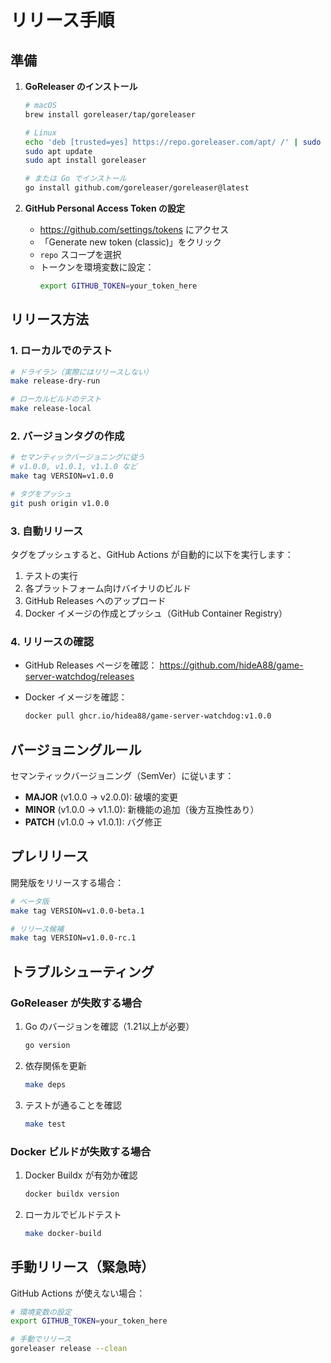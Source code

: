 # リリース手順

## 準備

1. **GoReleaser のインストール**
   ```bash
   # macOS
   brew install goreleaser/tap/goreleaser

   # Linux
   echo 'deb [trusted=yes] https://repo.goreleaser.com/apt/ /' | sudo tee /etc/apt/sources.list.d/goreleaser.list
   sudo apt update
   sudo apt install goreleaser

   # または Go でインストール
   go install github.com/goreleaser/goreleaser@latest
   ```

2. **GitHub Personal Access Token の設定**
   - https://github.com/settings/tokens にアクセス
   - 「Generate new token (classic)」をクリック
   - `repo` スコープを選択
   - トークンを環境変数に設定：
     ```bash
     export GITHUB_TOKEN=your_token_here
     ```

## リリース方法

### 1. ローカルでのテスト

```bash
# ドライラン（実際にはリリースしない）
make release-dry-run

# ローカルビルドのテスト
make release-local
```

### 2. バージョンタグの作成

```bash
# セマンティックバージョニングに従う
# v1.0.0, v1.0.1, v1.1.0 など
make tag VERSION=v1.0.0

# タグをプッシュ
git push origin v1.0.0
```

### 3. 自動リリース

タグをプッシュすると、GitHub Actions が自動的に以下を実行します：
1. テストの実行
2. 各プラットフォーム向けバイナリのビルド
3. GitHub Releases へのアップロード
4. Docker イメージの作成とプッシュ（GitHub Container Registry）

### 4. リリースの確認

- GitHub Releases ページを確認：
  https://github.com/hideA88/game-server-watchdog/releases

- Docker イメージを確認：
  ```bash
  docker pull ghcr.io/hidea88/game-server-watchdog:v1.0.0
  ```

## バージョニングルール

セマンティックバージョニング（SemVer）に従います：

- **MAJOR** (v1.0.0 → v2.0.0): 破壊的変更
- **MINOR** (v1.0.0 → v1.1.0): 新機能の追加（後方互換性あり）
- **PATCH** (v1.0.0 → v1.0.1): バグ修正

## プレリリース

開発版をリリースする場合：

```bash
# ベータ版
make tag VERSION=v1.0.0-beta.1

# リリース候補
make tag VERSION=v1.0.0-rc.1
```

## トラブルシューティング

### GoReleaser が失敗する場合

1. Go のバージョンを確認（1.21以上が必要）
   ```bash
   go version
   ```

2. 依存関係を更新
   ```bash
   make deps
   ```

3. テストが通ることを確認
   ```bash
   make test
   ```

### Docker ビルドが失敗する場合

1. Docker Buildx が有効か確認
   ```bash
   docker buildx version
   ```

2. ローカルでビルドテスト
   ```bash
   make docker-build
   ```

## 手動リリース（緊急時）

GitHub Actions が使えない場合：

```bash
# 環境変数の設定
export GITHUB_TOKEN=your_token_here

# 手動でリリース
goreleaser release --clean
```